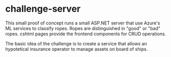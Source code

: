 # challenge-server

This small proof of concept runs a small ASP.NET server that use Azure's ML services to classify ropes.
Ropes are distinguished in "good" or "bad" ropes.
cshtml pages provide the frontend components for CRUD operations.

The basic idea of the challenge is to create a service that allows an hypotetical insurance operator to manage assets on board of ships.

